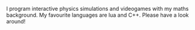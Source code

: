 I program interactive physics simulations and videogames with my maths background. My favourite languages are lua and C++. Please have a look around!
